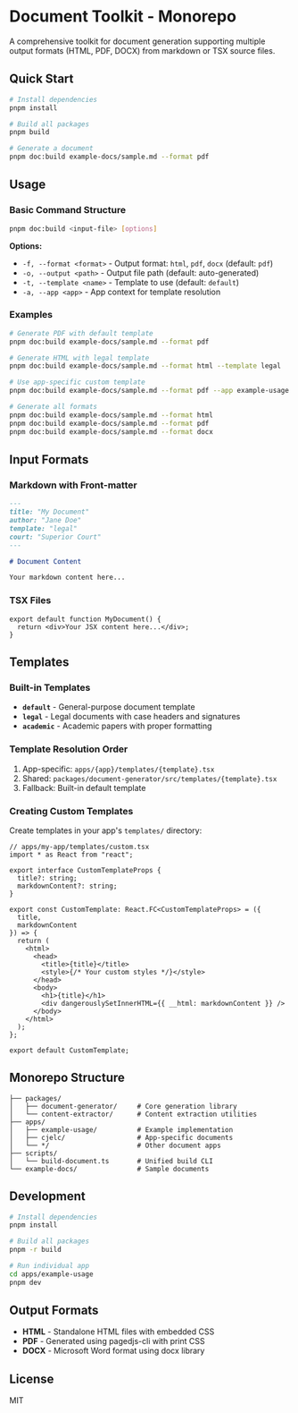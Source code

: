 # Document Toolkit - Monorepo

A comprehensive toolkit for document generation supporting multiple output formats (HTML, PDF, DOCX) from markdown or TSX source files.

## Quick Start

```bash
# Install dependencies
pnpm install

# Build all packages
pnpm build

# Generate a document
pnpm doc:build example-docs/sample.md --format pdf
```

## Usage

### Basic Command Structure

```bash
pnpm doc:build <input-file> [options]
```

**Options:**
- `-f, --format <format>` - Output format: `html`, `pdf`, `docx` (default: `pdf`)
- `-o, --output <path>` - Output file path (default: auto-generated)
- `-t, --template <name>` - Template to use (default: `default`)
- `-a, --app <app>` - App context for template resolution

### Examples

```bash
# Generate PDF with default template
pnpm doc:build example-docs/sample.md --format pdf

# Generate HTML with legal template
pnpm doc:build example-docs/sample.md --format html --template legal

# Use app-specific custom template
pnpm doc:build example-docs/sample.md --format pdf --app example-usage --template custom

# Generate all formats
pnpm doc:build example-docs/sample.md --format html
pnpm doc:build example-docs/sample.md --format pdf
pnpm doc:build example-docs/sample.md --format docx
```

## Input Formats

### Markdown with Front-matter

```markdown
---
title: "My Document"
author: "Jane Doe"
template: "legal"
court: "Superior Court"
---

# Document Content

Your markdown content here...
```

### TSX Files

```tsx
export default function MyDocument() {
  return <div>Your JSX content here...</div>;
}
```

## Templates

### Built-in Templates

- **`default`** - General-purpose document template
- **`legal`** - Legal documents with case headers and signatures
- **`academic`** - Academic papers with proper formatting

### Template Resolution Order

1. App-specific: `apps/{app}/templates/{template}.tsx`
2. Shared: `packages/document-generator/src/templates/{template}.tsx`
3. Fallback: Built-in default template

### Creating Custom Templates

Create templates in your app's `templates/` directory:

```tsx
// apps/my-app/templates/custom.tsx
import * as React from "react";

export interface CustomTemplateProps {
  title?: string;
  markdownContent?: string;
}

export const CustomTemplate: React.FC<CustomTemplateProps> = ({
  title,
  markdownContent
}) => {
  return (
    <html>
      <head>
        <title>{title}</title>
        <style>{/* Your custom styles */}</style>
      </head>
      <body>
        <h1>{title}</h1>
        <div dangerouslySetInnerHTML={{ __html: markdownContent }} />
      </body>
    </html>
  );
};

export default CustomTemplate;
```

## Monorepo Structure

```
├── packages/
│   ├── document-generator/     # Core generation library
│   └── content-extractor/      # Content extraction utilities
├── apps/
│   ├── example-usage/          # Example implementation
│   ├── cjelc/                  # App-specific documents
│   └── */                      # Other document apps
├── scripts/
│   └── build-document.ts       # Unified build CLI
└── example-docs/               # Sample documents
```

## Development

```bash
# Install dependencies
pnpm install

# Build all packages
pnpm -r build

# Run individual app
cd apps/example-usage
pnpm dev
```

## Output Formats

- **HTML** - Standalone HTML files with embedded CSS
- **PDF** - Generated using pagedjs-cli with print CSS
- **DOCX** - Microsoft Word format using docx library

## License

MIT